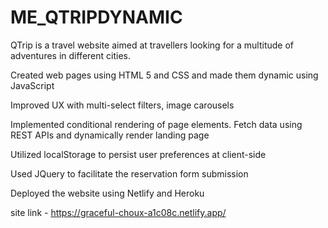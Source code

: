 # ME_QTRIPDYNAMIC
QTrip is a travel website aimed at travellers looking for a multitude of adventures in different cities. 


Created web pages using HTML 5 and CSS and made them dynamic using JavaScript

Improved UX with multi-select filters, image carousels

Implemented conditional rendering of page elements. Fetch data using REST APIs and dynamically render landing page

Utilized localStorage to persist user preferences at client-side

Used JQuery to facilitate the reservation form submission

Deployed the website using Netlify and Heroku


site link - https://graceful-choux-a1c08c.netlify.app/

